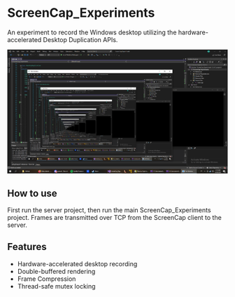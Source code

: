# ScreenCap_Experiments

An experiment to record the Windows desktop utilizing the hardware-accelerated Desktop Duplication APIs.

![](Screenshot.png)

## How to use

First run the server project, then run the main ScreenCap_Experiments project.
Frames are transmitted over TCP from the ScreenCap client to the server.

## Features

* Hardware-accelerated desktop recording
* Double-buffered rendering
* Frame Compression
* Thread-safe mutex locking